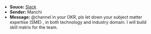 - **Souce:** [Slack](https://smart-surgery-tek.slack.com/archives/C06MG9CDTGU/p1723277078950379)
- **Sender:** Manchi
- **Message:** @channel in your OKR, pls let down your subject matter expertise (SME) , in both technology and industry domain. I will build skill matrix for the team.